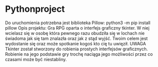 # Pythonproject
Do uruchomienia potrzebna jest biblioteka Pillow:
python3 -m pip install pillow 
Opis projektu: Gra RPG oparta o interfejs graficzny tkinter. W niej wcielasz się w osobę która pewnego razu obudziła się w lochach nie świadoma jak się tam znalazła oraz jak z stąd wyjść. Twoim celem jest wydostanie się oraz może spotkanie kogoś kto cię tu uwięził.
UWAGA Tkinter został stworzony do robienia prostych interfejsów graficznych. Robienie na jego podstawie gry trochę naciąga jego możliwości przez co czasami może być niestabliny.
